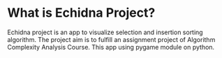 # What is Echidna Project?
Echidna project is an app to visualize selection and insertion sorting algorithm. The project aim is to fulfill an assignment project of Algorithm Complexity Analysis Course. This app using pygame module on python.
